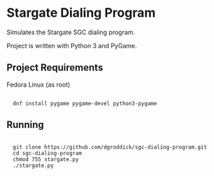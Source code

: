 Stargate Dialing Program
========================

Simulates the Stargate SGC dialing program.

Project is written with Python 3 and PyGame.
 

Project Requirements
---------------------

Fedora Linux (as root)

<pre><code>
  dnf install pygame pygame-devel python3-pygame
</code></pre>

Running
---------

<pre><code>
  git clone https://github.com/dgroddick/sgc-dialing-program.git
  cd sgc-dialing-program
  chmod 755 stargate.py
  ./stargate.py
</code></pre>
